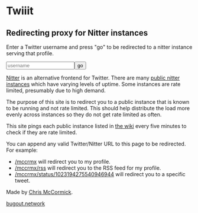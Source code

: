 # Twiiit

## Redirecting proxy for Nitter instances

Enter a Twitter username and press "go" to be redirected to a nitter instance serving that profile.

<input id="username" placeholder="username"/><button onclick="document.location.href=username.value">go</button>

[Nitter](https://nitter.net/) is an alternative frontend for Twitter.
There are many [public nitter instances](https://github.com/zedeus/nitter/wiki/Instances) which have varying levels of uptime.
Some instances are rate limited, presumably due to high demand.

The purpose of this site is to redirect you to a public instance that is known to be running and not rate limited.
This should help distribute the load more evenly across instances so they do not get rate limited as often.

This site pings each public instance listed in [the wiki](https://github.com/zedeus/nitter/wiki/Instances) every five minutes to check if they are rate limited.

You can append any valid Twitter/Nitter URL to this page to be redirected. For example:

 * [/mccrmx](/mccrmx) will redirect you to my profile.
 * [/mccrmx/rss](/mccrmx/rss) will redirect you to the RSS feed for my profile.
 * [/mccrmx/status/1023194275540946944](/mccrmx/status/1023194275540946944) will redirect you to a specific tweet.

<footer>

Made by <a href="https://twitter.com/mccrmx">Chris McCormick</a>.

<a href="https://bugout.network/">bugout.network</a>

</footer>
